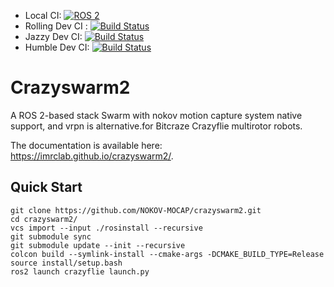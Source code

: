 * Local CI: [![ROS 2](https://github.com/IMRCLab/crazyswarm2/actions/workflows/ci-ros2.yml/badge.svg)](https://github.com/IMRCLab/crazyswarm2/actions/workflows/ci-ros2.yml)
* Rolling Dev CI : [![Build Status](https://build.ros2.org/job/Rdev__crazyflie__ubuntu_noble_amd64/badge/icon)](https://build.ros2.org/job/Rdev__crazyflie__ubuntu_noble_amd64/)
* Jazzy Dev CI: [![Build Status](https://build.ros2.org/job/Jdev__crazyswarm2__ubuntu_noble_amd64/badge/icon)](https://build.ros2.org/job/Jdev__crazyswarm2__ubuntu_noble_amd64/)
* Humble Dev CI: [![Build Status](https://build.ros2.org/job/Hdev__crazyswarm2__ubuntu_jammy_amd64/badge/icon)](https://build.ros2.org/job/Hdev__crazyswarm2__ubuntu_jammy_amd64/)


# Crazyswarm2

A ROS 2-based stack  Swarm with nokov motion capture system native support, and vrpn is alternative.for Bitcraze Crazyflie multirotor robots.

The documentation is available here: https://imrclab.github.io/crazyswarm2/.

## Quick Start

```
git clone https://github.com/NOKOV-MOCAP/crazyswarm2.git 
cd crazyswarm2/
vcs import --input ./rosinstall --recursive
git submodule sync
git submodule update --init --recursive
colcon build --symlink-install --cmake-args -DCMAKE_BUILD_TYPE=Release
source install/setup.bash
ros2 launch crazyflie launch.py
```
